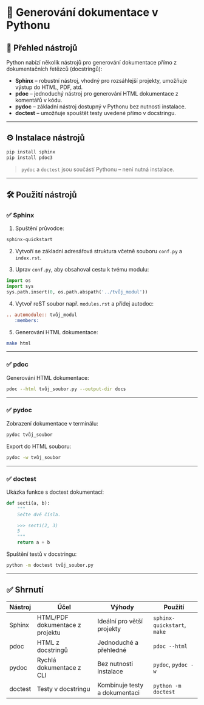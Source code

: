 
# 📘 Generování dokumentace v Pythonu

## 🧰 Přehled nástrojů

Python nabízí několik nástrojů pro generování dokumentace přímo z dokumentačních řetězců (docstringů):

- **Sphinx** – robustní nástroj, vhodný pro rozsáhlejší projekty, umožňuje výstup do HTML, PDF, atd.
- **pdoc** – jednoduchý nástroj pro generování HTML dokumentace z komentářů v kódu.
- **pydoc** – základní nástroj dostupný v Pythonu bez nutnosti instalace.
- **doctest** – umožňuje spouštět testy uvedené přímo v docstringu.

---

## ⚙️ Instalace nástrojů

```bash
pip install sphinx
pip install pdoc3
```

> `pydoc` a `doctest` jsou součástí Pythonu – není nutná instalace.

---

## 🛠️ Použití nástrojů

### ✅ Sphinx

1. Spuštění průvodce:
```bash
sphinx-quickstart
```

2. Vytvoří se základní adresářová struktura včetně souboru `conf.py` a `index.rst`.

3. Uprav `conf.py`, aby obsahoval cestu k tvému modulu:
```python
import os
import sys
sys.path.insert(0, os.path.abspath('../tvůj_modul'))
```

4. Vytvoř reST soubor např. `modules.rst` a přidej autodoc:
```rst
.. automodule:: tvůj_modul
   :members:
```

5. Generování HTML dokumentace:
```bash
make html
```

---

### ✅ pdoc

Generování HTML dokumentace:
```bash
pdoc --html tvůj_soubor.py --output-dir docs
```

---

### ✅ pydoc

Zobrazení dokumentace v terminálu:
```bash
pydoc tvůj_soubor
```

Export do HTML souboru:
```bash
pydoc -w tvůj_soubor
```

---

### ✅ doctest

Ukázka funkce s doctest dokumentací:

```python
def secti(a, b):
    """
    Sečte dvě čísla.

    >>> secti(2, 3)
    5
    """
    return a + b
```

Spuštění testů v docstringu:
```bash
python -m doctest tvůj_soubor.py
```

---

## ✅ Shrnutí

| Nástroj   | Účel                           | Výhody                          | Použití                    |
|-----------|--------------------------------|----------------------------------|-----------------------------|
| Sphinx    | HTML/PDF dokumentace z projektu | Ideální pro větší projekty       | `sphinx-quickstart`, `make` |
| pdoc      | HTML z docstringů              | Jednoduché a přehledné           | `pdoc --html`              |
| pydoc     | Rychlá dokumentace z CLI       | Bez nutnosti instalace           | `pydoc`, `pydoc -w`        |
| doctest   | Testy v docstringu             | Kombinuje testy a dokumentaci    | `python -m doctest`        |
